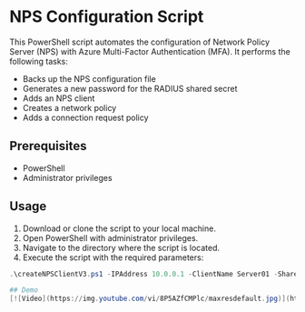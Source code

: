 # NPS Configuration Script

This PowerShell script automates the configuration of Network Policy Server (NPS) with Azure Multi-Factor Authentication (MFA). It performs the following tasks:

- Backs up the NPS configuration file
- Generates a new password for the RADIUS shared secret
- Adds an NPS client
- Creates a network policy
- Adds a connection request policy

## Prerequisites

- PowerShell
- Administrator privileges

## Usage

1. Download or clone the script to your local machine.
2. Open PowerShell with administrator privileges.
3. Navigate to the directory where the script is located.
4. Execute the script with the required parameters:

```powershell
.\createNPSClientV3.ps1 -IPAddress 10.0.0.1 -ClientName Server01 -SharedSecret Password1245$ -Projectname Projectname

## Demo
[![Video](https://img.youtube.com/vi/8P5AZfCMPlc/maxresdefault.jpg)](https://www.youtube.com/watch?v=8P5AZfCMPlc)
